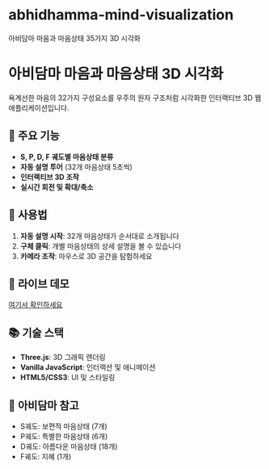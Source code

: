 # abhidhamma-mind-visualization
아비담마 마음과 마음상태 35가지 3D 시각화
# 아비담마 마음과 마음상태 3D 시각화

욕계선한 마음의 32가지 구성요소를 우주의 원자 구조처럼 시각화한 인터랙티브 3D 웹 애플리케이션입니다.

## 🌟 주요 기능

- **S, P, D, F 궤도별 마음상태 분류**
- **자동 설명 투어** (32개 마음상태 5초씩)
- **인터랙티브 3D 조작**
- **실시간 회전 및 확대/축소**

## 🎯 사용법

1. **자동 설명 시작**: 32개 마음상태가 순서대로 소개됩니다
2. **구체 클릭**: 개별 마음상태의 상세 설명을 볼 수 있습니다
3. **카메라 조작**: 마우스로 3D 공간을 탐험하세요

## 🔗 라이브 데모

[여기서 확인하세요](https://youncd.github.io/abhidhamma-mind-visualization/index.html/)

## 📚 기술 스택

- **Three.js**: 3D 그래픽 렌더링
- **Vanilla JavaScript**: 인터랙션 및 애니메이션
- **HTML5/CSS3**: UI 및 스타일링

## 📖 아비담마 참고

- S궤도: 보편적 마음상태 (7개)
- P궤도: 특별한 마음상태 (6개)  
- D궤도: 아름다운 마음상태 (18개)
- F궤도: 지혜 (1개)
